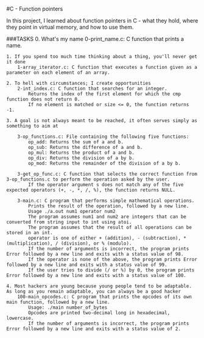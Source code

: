 #C - Function pointers

In this project, I learned about function pointers in C - what they hold, where they point in virtual memory, and how to use them.


###TASKS
    0. What's my name
        0-print_name.c: C function that prints a name.

    1. If you spend too much time thinking about a thing, you'll never get it done
        1-array_iterator.c: C function that executes a function given as a parameter on each element of an array.

    2. To hell with circumstances; I create opportunities
        2-int_index.c: C function that searches for an integer.
            Returns the index of the first element for which the cmp function does not return 0.
            If no element is matched or size <= 0, the function returns -1.

    3. A goal is not always meant to be reached, it often serves simply as something to aim at

        3-op_functions.c: File containing the following five functions:
            op_add: Returns the sum of a and b.
            op_sub: Returns the difference of a and b.
            op_mul: Returns the product of a and b.
            op_div: Returns the division of a by b.
            op_mod: Returns the remainder of the division of a by b.

        3-get_op_func.c: C function that selects the correct function from 3-op_functions.c to perform the operation asked by the user.
            If the operator argument s does not match any of the five expected operators (+, -, *, /, %), the function returns NULL.

        3-main.c: C program that performs simple mathematical operations.
            Prints the result of the operation, followed by a new line.
            Usage ./a.out num1 operator num2
            The program assumes num1 and num2 are integers that can be converted from string input to int using atoi.
            The program assumes that the result of all operations can be stored in an int.
            operator is one of either + (addition), - (subtraction), * (multiplication), / (division), or % (modulo).
            If the number of arguments is incorrect, the program prints Error followed by a new line and exits with a status value of 98.
            If the operator is none of the above, the program prints Error followed by a new line and exits with a status value of 99.
            If the user tries to divide (/ or %) by 0, the program prints Error followed by a new line and exits with a status value of 100.

    4. Most hackers are young because young people tend to be adaptable. As long as you remain adaptable, you can always be a good hacker
        100-main_opcodes.c: C program that prints the opcodes of its own main function, followed by a new line.
            Usage: ./main number_of_bytes
            Opcodes are printed two-decimal long in hexadecimal, lowercase.
            If the number of arguments is incorrect, the program prints Error followed by a new line and exits with a status value of 2.

